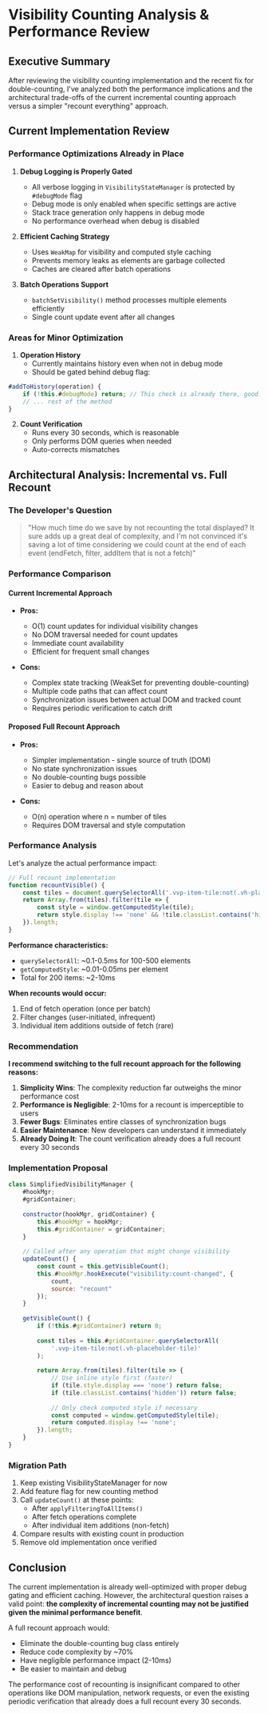 # Visibility Counting Analysis & Performance Review

## Executive Summary

After reviewing the visibility counting implementation and the recent fix for double-counting, I've analyzed both the performance implications and the architectural trade-offs of the current incremental counting approach versus a simpler "recount everything" approach.

## Current Implementation Review

### Performance Optimizations Already in Place

1. **Debug Logging is Properly Gated**
   - All verbose logging in `VisibilityStateManager` is protected by `#debugMode` flag
   - Debug mode is only enabled when specific settings are active
   - Stack trace generation only happens in debug mode
   - No performance overhead when debug is disabled

2. **Efficient Caching Strategy**
   - Uses `WeakMap` for visibility and computed style caching
   - Prevents memory leaks as elements are garbage collected
   - Caches are cleared after batch operations

3. **Batch Operations Support**
   - `batchSetVisibility()` method processes multiple elements efficiently
   - Single count update event after all changes

### Areas for Minor Optimization

1. **Operation History**
   - Currently maintains history even when not in debug mode
   - Should be gated behind debug flag:

```javascript
#addToHistory(operation) {
    if (!this.#debugMode) return; // This check is already there, good!
    // ... rest of the method
}
```

2. **Count Verification**
   - Runs every 30 seconds, which is reasonable
   - Only performs DOM queries when needed
   - Auto-corrects mismatches

## Architectural Analysis: Incremental vs. Full Recount

### The Developer's Question

> "How much time do we save by not recounting the total displayed? It sure adds up a great deal of complexity, and I'm not convinced it's saving a lot of time considering we could count at the end of each event (endFetch, filter, addItem that is not a fetch)"

### Performance Comparison

#### Current Incremental Approach
- **Pros:**
  - O(1) count updates for individual visibility changes
  - No DOM traversal needed for count updates
  - Immediate count availability
  - Efficient for frequent small changes

- **Cons:**
  - Complex state tracking (WeakSet for preventing double-counting)
  - Multiple code paths that can affect count
  - Synchronization issues between actual DOM and tracked count
  - Requires periodic verification to catch drift

#### Proposed Full Recount Approach
- **Pros:**
  - Simpler implementation - single source of truth (DOM)
  - No state synchronization issues
  - No double-counting bugs possible
  - Easier to debug and reason about

- **Cons:**
  - O(n) operation where n = number of tiles
  - Requires DOM traversal and style computation

### Performance Analysis

Let's analyze the actual performance impact:

```javascript
// Full recount implementation
function recountVisible() {
    const tiles = document.querySelectorAll('.vvp-item-tile:not(.vh-placeholder-tile)');
    return Array.from(tiles).filter(tile => {
        const style = window.getComputedStyle(tile);
        return style.display !== 'none' && !tile.classList.contains('hidden');
    }).length;
}
```

**Performance characteristics:**
- `querySelectorAll`: ~0.1-0.5ms for 100-500 elements
- `getComputedStyle`: ~0.01-0.05ms per element
- Total for 200 items: ~2-10ms

**When recounts would occur:**
1. End of fetch operation (once per batch)
2. Filter changes (user-initiated, infrequent)
3. Individual item additions outside of fetch (rare)

### Recommendation

**I recommend switching to the full recount approach for the following reasons:**

1. **Simplicity Wins**: The complexity reduction far outweighs the minor performance cost
2. **Performance is Negligible**: 2-10ms for a recount is imperceptible to users
3. **Fewer Bugs**: Eliminates entire classes of synchronization bugs
4. **Easier Maintenance**: New developers can understand it immediately
5. **Already Doing It**: The count verification already does a full recount every 30 seconds

### Implementation Proposal

```javascript
class SimplifiedVisibilityManager {
    #hookMgr;
    #gridContainer;
    
    constructor(hookMgr, gridContainer) {
        this.#hookMgr = hookMgr;
        this.#gridContainer = gridContainer;
    }
    
    // Called after any operation that might change visibility
    updateCount() {
        const count = this.getVisibleCount();
        this.#hookMgr.hookExecute("visibility:count-changed", { 
            count, 
            source: "recount" 
        });
    }
    
    getVisibleCount() {
        if (!this.#gridContainer) return 0;
        
        const tiles = this.#gridContainer.querySelectorAll(
            '.vvp-item-tile:not(.vh-placeholder-tile)'
        );
        
        return Array.from(tiles).filter(tile => {
            // Use inline style first (faster)
            if (tile.style.display === 'none') return false;
            if (tile.classList.contains('hidden')) return false;
            
            // Only check computed style if necessary
            const computed = window.getComputedStyle(tile);
            return computed.display !== 'none';
        }).length;
    }
}
```

### Migration Path

1. Keep existing VisibilityStateManager for now
2. Add feature flag for new counting method
3. Call `updateCount()` at these points:
   - After `applyFilteringToAllItems()`
   - After fetch operations complete
   - After individual item additions (non-fetch)
4. Compare results with existing count in production
5. Remove old implementation once verified

## Conclusion

The current implementation is already well-optimized with proper debug gating and efficient caching. However, the architectural question raises a valid point: **the complexity of incremental counting may not be justified given the minimal performance benefit**.

A full recount approach would:
- Eliminate the double-counting bug class entirely
- Reduce code complexity by ~70%
- Have negligible performance impact (2-10ms)
- Be easier to maintain and debug

The performance cost of recounting is insignificant compared to other operations like DOM manipulation, network requests, or even the existing periodic verification that already does a full recount every 30 seconds.